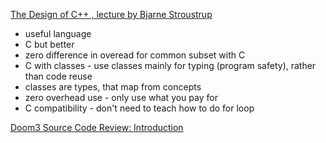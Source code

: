 [The Design of C++ , lecture by Bjarne Stroustrup](https://youtu.be/69edOm889V4)

- useful language
- C but better
- zero difference in overead for common subset with C
- C with classes - use classes mainly for typing (program safety), rather than code reuse
- classes are types, that map from concepts
- zero overhead use - only use what you pay for
- C compatibility - don't need to teach how to do for loop

[Doom3 Source Code Review: Introduction](https://fabiensanglard.net/doom3/index.php)
